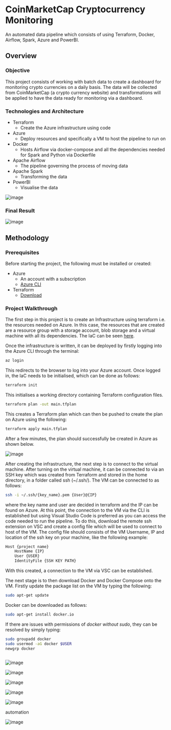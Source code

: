 # CoinMarketCap Cryptocurrency Monitoring

An automated data pipeline which consists of using Terraform, Docker, Airflow, Spark, Azure and PowerBI.

## Overview

### Objective 

This project consists of working with batch data to create a dashboard for monitoring crypto currencies on a daily basis. The data will be collected from CoinMarketCap (a crypto currency website) and transformations will be applied to have the data ready for monitoring via a dashboard.


### Technologies and Architecture


- Terraform
  - Create the Azure infrastructure using code
- Azure
  - Deploy resources and specifically a VM to host the pipeline to run on
- Docker
  - Hosts Airflow via docker-compose and all the dependencies needed for Spark and Python via Dockerfile
- Apache Airflow
  - The pipeline governing the process of moving data
- Apache Spark
  - Transforming the data
- PowerBI
  - Visualise the data


![image](https://user-images.githubusercontent.com/72317571/189979496-bd6b6c8c-4819-40a7-9cc6-f9c36b276c35.png)

### Final Result

![image](https://user-images.githubusercontent.com/72317571/189973524-320d0fee-0c44-4ef9-b519-23627ab3971a.png)

## Methodology

### Prerequisites

Before starting the project, the following must be installed or created:

- Azure
  - An account with a subscription
  - [Azure CLI](https://docs.microsoft.com/en-us/cli/azure/install-azure-cli)
- Terraform
  - [Download](https://learn.hashicorp.com/tutorials/terraform/install-cli)

### Project Walkthrough

The first step in this project is to create an Infrastructure using terraform i.e. the resources needed on Azure. In this case, the resources that are created are a resource group with a storage account, blob storage and a virtual machine with all its dependencies. The IaC can be seen [here](https://github.com/aaAbdulkadir/Data-Science/blob/main/ZoomCamp/Project/Terraform/main.tf). 

Once the infrastructure is written, it can be deployed by firstly logging into the Azure CLI through the terminal:

```bash
az login
```

This redirects to the browser to log into your Azure account. Once logged in, the IaC needs to be initialised, which can be done as follows:

```bash
terraform init
```

This initialises a working directory containing Terraform configuration files.

```bash
terraform plan -out main.tfplan
```

This creates a Terraform plan which can then be pushed to create the plan on Azure using the following:


```bash
terraform apply main.tfplan
```

After a few minutes, the plan should successfully be created in Azure as shown below.

![image](https://user-images.githubusercontent.com/72317571/189697582-990fe968-aa22-485f-8a25-5a518e250050.png)

After creating the infrastructure, the next step is to connect to the virtual machine. After turning on the virtual machine, it can be connected to via an SSH key which was created from Terraform and stored in the home directory, in a folder called ssh (~/.ssh/). The VM can be connected to as follows:

```bash
ssh -i ~/.ssh/{key_name}.pem {User}@{IP}
```
where the key name and user are decided in terraform and the IP can be found on Azure. At this point, the connection to the VM via the CLI is established but using Visual Studio Code is preferred as you can access the code needed to run the pipeline. To do this, download the remote ssh extension on VSC and create a config file which will be used to connect to host of the VM. The config file should consists of the VM Username, IP and location of the ssh key on your machine, like the following example:

```bash
Host {project name}
    HostName {IP}
    User {USER}
    IdentityFile {SSH KEY PATH}
```

With this created, a connection to the VM via VSC can be established.

The next stage is to then download Docker and Docker Compose onto the VM. Firstly update the package list on the VM by typing the following:

```bash
sudo apt-get update
```

Docker can be downloaded as follows:


```bash
sudo apt-get install docker.io
```
If there are issues with permissions of *docker without sudo*, they can be resolved by simply typing: 


```bash
sudo groupadd docker
sudo usermod -aG docker $USER
newgrp docker
```


```bash

```


![image](https://user-images.githubusercontent.com/72317571/189698064-8edef73e-8b20-4a24-b959-e128df25a08b.png)

![image](https://user-images.githubusercontent.com/72317571/189697958-9b2aa7ae-63f4-4bf4-b86d-3f8b64b06a64.png)

![image](https://user-images.githubusercontent.com/72317571/189716955-38a48a20-c817-400f-a6e6-4136516d303f.png)


![image](https://user-images.githubusercontent.com/72317571/189716741-68f5f195-1e81-4163-be8b-327ef8964d7f.png)


![image](https://user-images.githubusercontent.com/72317571/189702901-3091cf92-c6e5-4aba-9f5d-cc606417b543.png)





automation

![image](https://user-images.githubusercontent.com/72317571/189703825-c54b2e5e-3771-45b8-aeeb-1c1f7f84163d.png)
